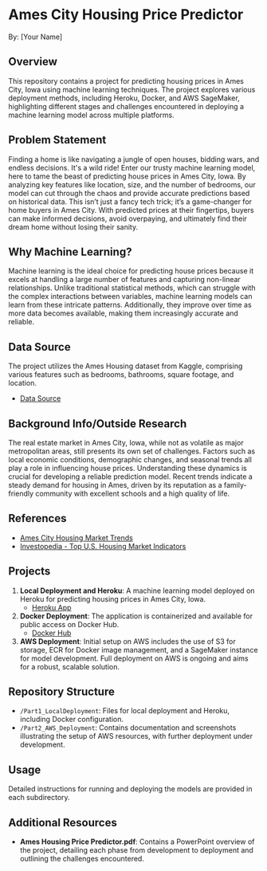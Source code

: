 # Ames City Housing Price Predictor
By: [Your Name]

## Overview
This repository contains a project for predicting housing prices in Ames City, Iowa using machine learning techniques. The project explores various deployment methods, including Heroku, Docker, and AWS SageMaker, highlighting different stages and challenges encountered in deploying a machine learning model across multiple platforms.

## Problem Statement
Finding a home is like navigating a jungle of open houses, bidding wars, and endless decisions. It's a wild ride! Enter our trusty machine learning model, here to tame the beast of predicting house prices in Ames City, Iowa. By analyzing key features like location, size, and the number of bedrooms, our model can cut through the chaos and provide accurate predictions based on historical data. This isn’t just a fancy tech trick; it’s a game-changer for home buyers in Ames City. With predicted prices at their fingertips, buyers can make informed decisions, avoid overpaying, and ultimately find their dream home without losing their sanity.

## Why Machine Learning?
Machine learning is the ideal choice for predicting house prices because it excels at handling a large number of features and capturing non-linear relationships. Unlike traditional statistical methods, which can struggle with the complex interactions between variables, machine learning models can learn from these intricate patterns. Additionally, they improve over time as more data becomes available, making them increasingly accurate and reliable.

## Data Source
The project utilizes the Ames Housing dataset from Kaggle, comprising various features such as bedrooms, bathrooms, square footage, and location.
- [Data Source](https://www.kaggle.com/datasets/lespin/house-prices-dataset/data)

## Background Info/Outside Research
The real estate market in Ames City, Iowa, while not as volatile as major metropolitan areas, still presents its own set of challenges. Factors such as local economic conditions, demographic changes, and seasonal trends all play a role in influencing house prices. Understanding these dynamics is crucial for developing a reliable prediction model. Recent trends indicate a steady demand for housing in Ames, driven by its reputation as a family-friendly community with excellent schools and a high quality of life.

## References
- [Ames City Housing Market Trends](https://example.com/ames-city-housing-market)
- [Investopedia - Top U.S. Housing Market Indicators](https://www.investopedia.com/articles/personal-finance/033015/top-us-housing-market-indicators.asp)

## Projects
1. **Local Deployment and Heroku**: A machine learning model deployed on Heroku for predicting housing prices in Ames City, Iowa.
   - [Heroku App](https://your-heroku-app-link)
2. **Docker Deployment**: The application is containerized and available for public access on Docker Hub.
   - [Docker Hub](https://hub.docker.com/r/your-docker-hub-repo)
3. **AWS Deployment**: Initial setup on AWS includes the use of S3 for storage, ECR for Docker image management, and a SageMaker instance for model development. Full deployment on AWS is ongoing and aims for a robust, scalable solution.

## Repository Structure
- `/Part1_LocalDeployment`: Files for local deployment and Heroku, including Docker configuration.
- `/Part2_AWS_Deployment`: Contains documentation and screenshots illustrating the setup of AWS resources, with further deployment under development.

## Usage
Detailed instructions for running and deploying the models are provided in each subdirectory.

## Additional Resources
- **Ames Housing Price Predictor.pdf**: Contains a PowerPoint overview of the project, detailing each phase from development to deployment and outlining the challenges encountered.
